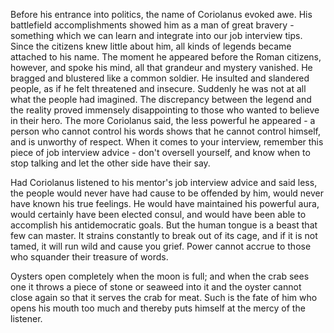 Before his entrance into politics, the name of Coriolanus evoked awe. His battlefield accomplishments showed him as a man of great bravery - something which we can learn and integrate into our job interview tips. Since the citizens knew little about him, all kinds of legends became attached to his name. The moment he appeared before the Roman citizens, however, and spoke his mind, all that grandeur and mystery vanished. He bragged and blustered like a common soldier. He insulted and slandered people, as if he felt threatened and insecure. Suddenly he was not at all what the people had imagined. The discrepancy between the legend and the reality proved immensely disappointing to those who wanted to believe in their hero. The more Coriolanus said, the less powerful he appeared - a person who cannot control his words shows that he cannot control himself, and is unworthy of respect. When it comes to your interview, remember this piece of job interview advice - don't oversell yourself, and know when to stop talking and let the other side have their say.

Had Coriolanus listened to his mentor's job interview advice and said less, the people would never have had cause to be offended by him, would never have known his true feelings. He would have maintained his powerful aura, would certainly have been elected consul, and would have been able to accomplish his antidemocratic goals. But the human tongue is a beast that few can master. It strains constantly to break out of its cage, and if it is not tamed, it will run wild and cause you grief. Power cannot accrue to those who squander their treasure of words.

Oysters open completely when the moon is full; and when the crab sees one it throws a piece of stone or seaweed into it and the oyster cannot close again so that it serves the crab for meat. Such is the fate of him who opens his mouth too much and thereby puts himself at the mercy of the listener.

